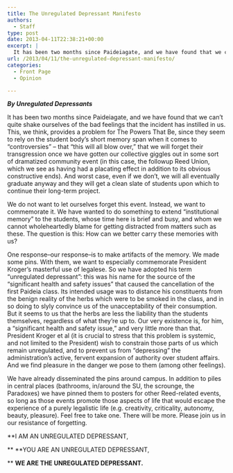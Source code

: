 ```yaml
---
title: The Unregulated Depressant Manifesto
authors: 
  - Staff
type: post
date: 2013-04-11T22:38:21+00:00
excerpt: |
  It has been two months since Paideiagate, and we have found that we can't quite shake ourselves of the bad feelings that the incident has instilled in us. This, we think, provides a problem for The Powers That Be, since they seem to rely on the student body's short memory span when it comes to "controversies" – that "this will all blow over," that we will forget their transgression once we have gotten our collective giggles out in some sort of dramatized community event (in this case, the followup Reed Union, which we see as having had a placating effect in addition to its obvious constructive ends).
url: /2013/04/11/the-unregulated-depressant-manifesto/
categories:
  - Front Page
  - Opinion

---
```

_**By Unregulated Depressants**_

It has been two months since Paideiagate, and we have found that we can&#8217;t quite shake ourselves of the bad feelings that the incident has instilled in us. This, we think, provides a problem for The Powers That Be, since they seem to rely on the student body&#8217;s short memory span when it comes to &#8220;controversies&#8221; – that &#8220;this will all blow over,&#8221; that we will forget their transgression once we have gotten our collective giggles out in some sort of dramatized community event (in this case, the followup Reed Union, which we see as having had a placating effect in addition to its obvious constructive ends). And worst case, even if we don&#8217;t, we will all eventually graduate anyway and they will get a clean slate of students upon which to continue their long-term project.

We do not want to let ourselves forget this event. Instead, we want to commemorate it. We have wanted to do something to extend &#8220;institutional memory&#8221; to the students, whose time here is brief and busy, and whom we cannot wholeheartedly blame for getting distracted from matters such as these. The question is this: How can we better carry these memories with us?

One response–our response–is to make artifacts of the memory. We made some pins. With them, we want to especially commemorate President Kroger&#8217;s masterful use of legalese. So we have adopted his term &#8220;unregulated depressant&#8221;: this was his name for the source of the &#8220;significant health and safety issues&#8221; that caused the cancellation of the first Paideia class. Its intended usage was to distance his constituents from the benign reality of the herbs which were to be smoked in the class, and in so doing to slyly convince us of the unacceptability of their consumption. But it seems to us that the herbs are less the liability than the students themselves, regardless of what they&#8217;re up to. Our very existence is, for him, a “significant health and safety issue,” and very little more than that. President Kroger et al (it is crucial to stress that this problem is systemic, and not limited to the President) wish to constrain those parts of us which remain unregulated, and to prevent us from &#8220;depressing&#8221; the administration&#8217;s active, fervent expansion of authority over student affairs. And we find pleasure in the danger we pose to them (among other feelings).

We have already disseminated the pins around campus. In addition to piles in central places (bathrooms, in/around the SU, the scrounge, the Paradoxes) we have pinned them to posters for other Reed-related events, so long as those events promote those aspects of life that would escape the experience of a purely legalistic life (e.g. creativity, criticality, autonomy, beauty, pleasure). Feel free to take one. There will be more. Please join us in our resistance of forgetting.

**I AM AN UNREGULATED DEPRESSANT,
  
** **YOU ARE AN UNREGULATED DEPRESSANT,
  
** **WE ARE THE UNREGULATED DEPRESSANT.**